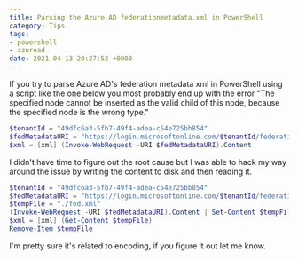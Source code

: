 ```yaml
---
title: Parsing the Azure AD federationmetadata.xml in PowerShell
category: Tips
tags:
- powershell
- azuread
date: 2021-04-13 20:27:52 +0000
---
```

If you try to parse Azure AD's federation metadata xml in PowerShell using a script like the one below you most probably end up with the error "The specified node cannot be inserted as the valid child of this node, because the specified node is the wrong
type."

```powershell
$tenantId = "49dfc6a3-5fb7-49f4-adea-c54e725bb854"
$fedMetadataURI = "https://login.microsoftonline.com/$tenantId/federationmetadata/2007-06/federationmetadata.xml"
$xml = [xml] (Invoke-WebRequest -URI $fedMetadataURI).Content
```
I didn't have time to figure out the root cause but I was able to hack my way around the issue by writing the content to disk and then reading it.

```powershell
$tenantId = "49dfc6a3-5fb7-49f4-adea-c54e725bb854"
$fedMetadataURI = "https://login.microsoftonline.com/$tenantId/federationmetadata/2007-06/federationmetadata.xml"
$tempFile = "./fed.xml"
(Invoke-WebRequest -URI $fedMetadataURI).Content | Set-Content $tempFile
$xml = [xml] (Get-Content $tempFile)
Remove-Item $tempFile
```

I'm pretty sure it's related to encoding, if you figure it out let me know.